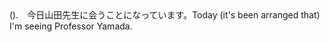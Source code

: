 <tr><td>().　今日山田先生に会うことになっています。<td><tr><tr><td>Today (it's been arranged that) I'm seeing Professor Yamada.<td><tr></table>

